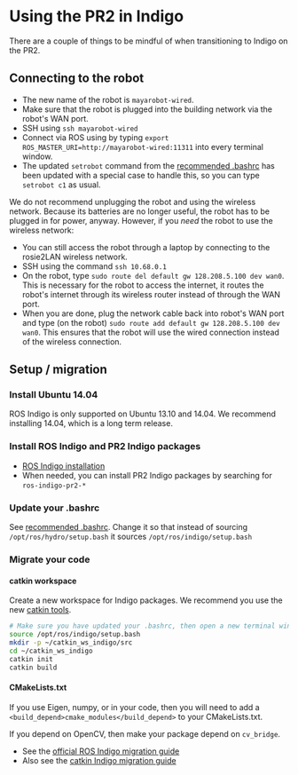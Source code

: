 # Using the PR2 in Indigo

There are a couple of things to be mindful of when transitioning to Indigo on the PR2.

## Connecting to the robot
- The new name of the robot is `mayarobot-wired`.
- Make sure that the robot is plugged into the building network via the robot's WAN port.
- SSH using `ssh mayarobot-wired`
- Connect via ROS using by typing `export ROS_MASTER_URI=http://mayarobot-wired:11311` into every terminal window.
- The updated `setrobot` command from the [recommended .bashrc](../development_environment_setup/recommended_bashrc.md) has been updated with a special case to handle this, so you can type `setrobot c1` as usual.

We do not recommend unplugging the robot and using the wireless network.
Because its batteries are no longer useful, the robot has to be plugged in for power, anyway.
However, if you *need* the robot to use the wireless network:
- You can still access the robot through a laptop by connecting to the rosie2LAN wireless network.
- SSH using the command `ssh 10.68.0.1`
- On the robot, type `sudo route del default gw 128.208.5.100 dev wan0`. This is necessary for the robot to access the internet, it routes the robot's internet through its wireless router instead of through the WAN port.
- When you are done, plug the network cable back into robot's WAN port and type (on the robot) `sudo route add default gw 128.208.5.100 dev wan0`. This ensures that the robot will use the wired connection instead of the wireless connection.

## Setup / migration
### Install Ubuntu 14.04
ROS Indigo is only supported on Ubuntu 13.10 and 14.04.
We recommend installing 14.04, which is a long term release.

### Install ROS Indigo and PR2 Indigo packages
- [ROS Indigo installation](http://wiki.ros.org/indigo/Installation/Ubuntu)
- When needed, you can install PR2 Indigo packages by searching for `ros-indigo-pr2-*`

### Update your .bashrc
See [recommended .bashrc](../development_environment_setup/recommended_bashrc.md).
Change it so that instead of sourcing `/opt/ros/hydro/setup.bash` it sources `/opt/ros/indigo/setup.bash`

### Migrate your code
#### catkin workspace
Create a new workspace for Indigo packages.
We recommend you use the new [catkin tools](https://catkin-tools.readthedocs.io/en/latest/index.html).
```bash
# Make sure you have updated your .bashrc, then open a new terminal window.
source /opt/ros/indigo/setup.bash
mkdir -p ~/catkin_ws_indigo/src
cd ~/catkin_ws_indigo
catkin init
catkin build
```

#### CMakeLists.txt
If you use Eigen, numpy, or  in your code, then you will need to add a `<build_depend>cmake_modules</build_depend>` to your CMakeLists.txt.

If you depend on OpenCV, then make your package depend on `cv_bridge`.

- See the [official ROS Indigo migration guide](http://wiki.ros.org/indigo/Migration)
- Also see the [catkin Indigo migration guide](http://docs.ros.org/indigo/api/catkin/html/adv_user_guide/catkin_migration_indigo.html)
